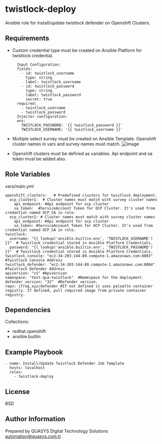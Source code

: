 twistlock-deploy
=========

Ansible role for install/update twistlock defender on Openshift Clusters.

Requirements
------------

- Custom credential type must be created on Ansible Platform for twistlock credential.

        Input Configuration:
        fields:
          - id: twistlock_username
            type: string
            label: twistlock_username
          - id: twistlock_password
            type: string
            label: twistlock_password
            secret: true
        required:
          - twistlock_username
          - twistlock_password
        Injector configuration:
        env:
          TWISTLOCK_PASSWORD: '{{ twistlock_password }}'
          TWISTLOCK_USERNAME: '{{ twistlock_username }}'

- Multiple select survey must be created on Ansible Template. Openshift cluster names in vars and survey names must match.
![image](https://github.com/user-attachments/assets/dcd6d264-95b9-432c-b999-4a689f885f99)

- Openshift clusters must be defined as variables. Api endpoint and sa token must be added also.

Role Variables
--------------

vars/main.yml

    openshift_clusters:   # Predefined clusters for twistlock deployment.
      ocp_cluster1:  # Cluster names must match with survey cluster names
        api_endpoint: #Api endpoint for ocp cluster
        sa_token:  #ServiceAccount Token for OCP Cluster. It's used from credential named OCP_SA in role.
      ocp_cluster2: # Cluster names must match with survey cluster names
        api_endpoint: #Api endpoint for ocp cluster
        sa_token: #ServiceAccount Token for OCP Cluster. It's used from credential named OCP_SA in role.
    twistlock:
      username: "{{ lookup('ansible.builtin.env', 'TWISTLOCK_USERNAME') }}"  # Twistlock credential stored in Ansible Platform Credentials.
      password: "{{ lookup('ansible.builtin.env', 'TWISTLOCK_PASSWORD') }}"  # Twistlock credential stored in Ansible Platform Credentials.
    twistlock_console: "ec2-34-203-144-89.compute-1.amazonaws.com:8083" #Twistlock Console Address
    twistlock_defender: "ec2-34-203-144-89.compute-1.amazonaws.com:8084" #Twistlock Defender Address
    apiversion: "v1" #Apiversion
    namespace: "test-qua-twistlock"  #Namespace for the deployment.
    defender_version: "32"  #Defender version.
    repo: jfrog.xyz/defender #If not defined it uses paloalto container registry. If defined, pull required image from private container registry.

Dependencies
------------
Collections:
- redhat.openshift
- ansible.builtin

Example Playbook
----------------

    - name: Install/Update Twistlock Defender Job Template
      hosts: localhost
      roles:
        - twistlock-deploy

License
-------

BSD

Author Information
------------------

Prepared by QUASYS Digital Technology Solutions <automation@quasys.com.tr> .
